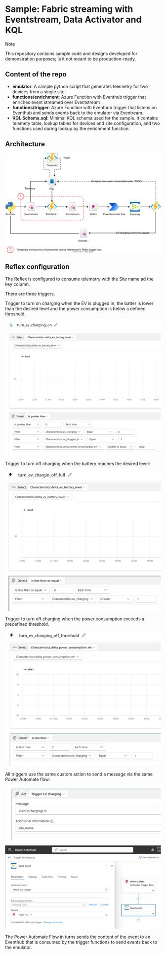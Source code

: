 # Sample: Fabric streaming with Eventstream, Data Activator and KQL

> [!NOTE]
> This repository contains sample code and designs developed for demonstration purposes;
> is it not meant to be production-ready.

## Content of the repo

- **emulator**: A sample python script that generates telemetry for two devices from a single site.
- **functions/enrichment**: Azure Function with Eventhub trigger that enriches event streamed over Eventstream
- **functions/trigger**: Azure Function with Eventhub trigger that listens on Eventhub and sends events back to the emulator via Eventream.
- **KQL Schema.sql**: Minimal KQL schema used for the sample. It contains telemety table, lookup tables for devices and site configuration, and two functions used during lookup by the enrichment function.

## Architecture

![Sample architecture](images/Sample%20architecture.drawio.svg)

## Reflex configuration

The Reflex is configured to consume telemetry with the Site name ad the key column.

There are three triggers.

Trigger to turn on charging when the EV is plugged in, the batter is lower than the desired level and the power consumption is below a defined threshold:

![Trigger turn_ev_charging_on](images/turn_ev_charging_on.png)

Trigger to turn off charging when the battery reaches the desired level:

![Trigger turn_ev_chargin_off_full](images/turn_ev_chargin_off_full.png)

Trigger to turn off charging when the power consumption exceeds a predefined threshold.

![Trigger turn_ev_charging_off_threhold](images/turn_ev_charging_off_threhold.png)

All triggers use the same custom action to send a message via the same Power Automate flow:

![Custom action](images/custom_action.png)

![Power Automate Flow](images/power_automate_flow.png)

The Power Automate Flow in turns sends the content of the event to an Eventhub that is consumed by the trigger functions to send events back to the emulator.
